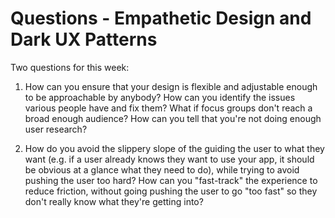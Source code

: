 # Questions - Empathetic Design and Dark UX Patterns

Two questions for this week:

1. How can you ensure that your design is flexible and adjustable enough to be approachable by anybody? How can you identify the issues various people have and fix them? What if focus groups don't reach a broad enough audience? How can you tell that you're not doing enough user research?

2. How do you avoid the slippery slope of the guiding the user to what they want (e.g. if a user already knows they want to use your app, it should be obvious at a glance what they need to do), while trying to avoid pushing the user too hard? How can you "fast-track" the experience to reduce friction, without going pushing the user to go "too fast" so they don't really know what they're getting into?
